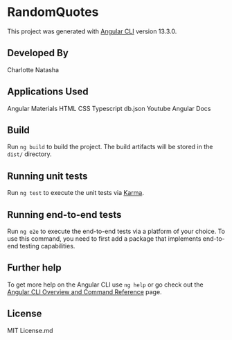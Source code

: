 # RandomQuotes

This project was generated with [Angular CLI](https://github.com/angular/angular-cli) version 13.3.0.

## Developed By

Charlotte Natasha


## Applications Used

Angular Materials
HTML
CSS
Typescript
db.json
Youtube
Angular Docs

## Build

Run `ng build` to build the project. The build artifacts will be stored in the `dist/` directory.

## Running unit tests

Run `ng test` to execute the unit tests via [Karma](https://karma-runner.github.io).

## Running end-to-end tests

Run `ng e2e` to execute the end-to-end tests via a platform of your choice. To use this command, you need to first add a package that implements end-to-end testing capabilities.

## Further help

To get more help on the Angular CLI use `ng help` or go check out the [Angular CLI Overview and Command Reference](https://angular.io/cli) page.

## License

MIT License.md 

